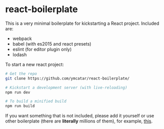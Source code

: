# react-boilerplate

This is a very minimal boilerplate for kickstarting a React project. Included are:

* webpack
* babel (with es2015 and react presets)
* eslint (for editor plugin only)
* lodash

To start a new react project:
```bash
# Get the repo
git clone https://github.com/ymcatar/react-boilerplate/

# Kickstart a development server (with live-reloading)
npm run dev

# To build a minified build
npm run build
```

If you want something that is not included, please add it yourself or use other boilerplate (there are **literally** millions of them), for example, [this](http://reactboilerplate.com/).
